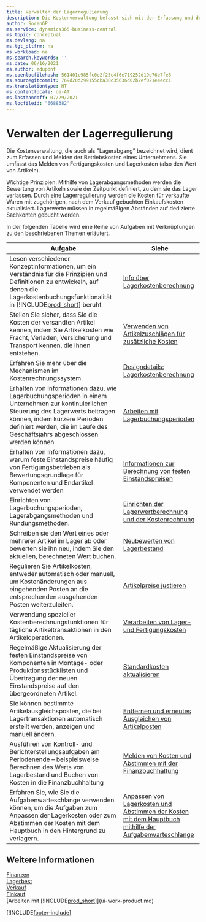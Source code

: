 ```yaml
---
title: Verwalten der Lagerregulierung
description: Die Kostenverwaltung befasst sich mit der Erfassung und dem Bericht der Betriebskosten des Unternehmens und umfasst die Erfassung der Herstellkosten und der Kosten für den Bestand.
author: SorenGP
ms.service: dynamics365-business-central
ms.topic: conceptual
ms.devlang: na
ms.tgt_pltfrm: na
ms.workload: na
ms.search.keywords: ''
ms.date: 06/16/2021
ms.author: edupont
ms.openlocfilehash: 561401c985fc0e2f25c4f6e719252d19e76e7fe8
ms.sourcegitcommit: 769d20d299155cba30c35636d02b2ef021e4ecc1
ms.translationtype: HT
ms.contentlocale: de-AT
ms.lasthandoff: 07/29/2021
ms.locfileid: "6688382"
---
```

# <a name="managing-inventory-costs"></a>Verwalten der Lagerregulierung
Die Kostenverwaltung, die auch als "Lagerabgang" bezeichnet wird, dient zum Erfassen und Melden der Betriebskosten eines Unternehmens. Sie umfasst das Melden von Fertigungskosten und Lagerkosten (also den Wert von Artikeln).   

Wichtige Prinzipien: Mithilfe von Lagerabgangsmethoden werden die Bewertung von Artikeln sowie der Zeitpunkt definiert, zu dem sie das Lager verlassen. Durch eine Lagerregulierung werden die Kosten für verkaufte Waren mit zugehörigen, nach dem Verkauf gebuchten Einkaufskosten aktualisiert. Lagerwerte müssen in regelmäßigen Abständen auf dedizierte Sachkonten gebucht werden.

In der folgenden Tabelle wird eine Reihe von Aufgaben mit Verknüpfungen zu den beschriebenen Themen erläutert.

|**Aufgabe**|**Siehe**|  
|------------|-------------|  
|Lesen verschiedener Konzeptinformationen, um ein Verständnis für die Prinzipien und Definitionen zu entwickeln, auf denen die Lagerkostenbuchungsfunktionalität in [!INCLUDE[prod_short](includes/prod_short.md)] beruht|[Info über Lagerkostenberechnung](finance-learn-about-costing.md)|  
|Stellen Sie sicher, dass Sie die Kosten der versandten Artikel kennen, indem Sie Artikelkosten wie Fracht, Verladen, Versicherung und Transport kennen, die Ihnen entstehen.|[Verwenden von Artikelzuschlägen für zusätzliche Kosten](payables-how-assign-item-charges.md)|
|Erfahren Sie mehr über die Mechanismen im Kostenrechnungssystem.|[Designdetails: Lagerkostenberechnung](design-details-inventory-costing.md)|
|Erhalten von Informationen dazu, wie Lagerbuchungsperioden in einem Unternehmen zur kontinuierlichen Steuerung des Lagerwerts beitragen können, indem kürzere Perioden definiert werden, die im Laufe des Geschäftsjahrs abgeschlossen werden können|[Arbeiten mit Lagerbuchungsperioden](finance-how-to-work-with-inventory-periods.md)|
|Erhalten von Informationen dazu, warum feste Einstandspreise häufig von Fertigungsbetrieben als Bewertungsgrundlage für Komponenten und Endartikel verwendet werden|[Informationen zur Berechnung von festen Einstandspreisen](finance-about-calculating-standard-cost.md)|
|Einrichten von Lagerbuchungsperioden, Lagerabgangsmethoden und Rundungsmethoden.|[Einrichten der Lagerwertberechnung und der Kostenrechnung](finance-set-up-inventory-valuation-and-costing.md)|
|Schreiben sie den Wert eines oder mehrerer Artikel im Lager ab oder bewerten sie ihn neu, indem Sie den aktuellen, berechneten Wert buchen.|[Neubewerten von Lagerbestand](inventory-how-revalue-inventory.md)|
|Regulieren Sie Artikelkosten, entweder automatisch oder manuell, um Kostenänderungen aus eingehenden Posten an die entsprechenden ausgehenden Posten weiterzuleiten.|[Artikelpreise justieren](inventory-how-adjust-item-costs.md)|
|Verwendung spezieller Kostenberechnungsfunktionen für tägliche Artikeltransaktionen in den Artikeloperationen.|[Verarbeiten von Lager- und Fertigungskosten](finance-handle-inventory-and-manufacturing-costs.md)|  
|Regelmäßige Aktualisierung der festen Einstandspreise von Komponenten in Montage- oder Produktionsstücklisten und Übertragung der neuen Einstandspreise auf den übergeordneten Artikel.|[Standardkosten aktualisieren](finance-how-to-update-standard-costs.md)|
|Sie können bestimmte Artikelausgleichsposten, die bei Lagertransaktionen automatisch erstellt werden, anzeigen und manuell ändern.|[Entfernen und erneutes Ausgleichen von Artikelposten](finance-how-to-remove-and-reapply-item-entries.md)|
|Ausführen von Kontroll- und Berichterstellungsaufgaben am Periodenende – beispielsweise Berechnen des Werts von Lagerbestand und Buchen von Kosten in die Finanzbuchhaltung|[Melden von Kosten und Abstimmen mit der Finanzbuchhaltung](finance-report-costs-and-reconcile-with-the-general-ledger.md)|
|Erfahren Sie, wie Sie die Aufgabenwarteschlange verwenden können, um die Aufgaben zum Anpassen der Lagerkosten oder zum Abstimmen der Kosten mit dem Hauptbuch in den Hintergrund zu verlagern.|[Anpassen von Lagerkosten und Abstimmen der Kosten mit dem Hauptbuch mithilfe der Aufgabenwarteschlange](finance-manage-inventory-costs.md)|

## <a name="see-also"></a>Weitere Informationen  
 [Finanzen](finance.md)  
 [Lagerbest](inventory-manage-inventory.md)   
 [Verkauf](sales-manage-sales.md)   
 [Einkauf](purchasing-manage-purchasing.md)  
 [Arbeiten mit [!INCLUDE[prod_short](includes/prod_short.md)]](ui-work-product.md)


[!INCLUDE[footer-include](includes/footer-banner.md)]
